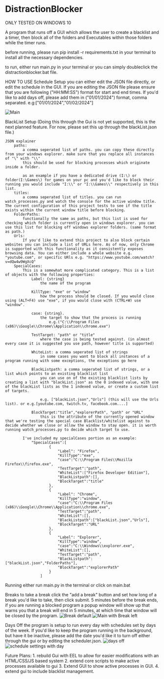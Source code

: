 # DistractionBlocker
ONLY TESTED ON WINDOWS 10

A program that runs off a GUI which allows the user to create a blacklist and a timer, then block all of the folders and Executables within those folders while the timer runs. 

before running, please run pip install -r requirements.txt in your terminal to install all the necessary dependencies.

to run, either run main.py in your terminal or you can simply doubleclick the distractionblocker.bat file. 

HOW TO USE
Schedule Setup
you can either edit the JSON file directly, or edit the schedule in the GUI. If you are editing the JSON file please ensure that you are following ("HH:MM:SS") format for start and end times. If you'd like to add days off, please add them in ("01/01/2024") format, comma separated. e.g:["01/01/2024","01/02/2024"]
    
![Main](https://github.com/Mdlugy/DistractionBlocker/assets/76677996/b1c4a6ea-e7bd-4613-a3e9-7fe36300179c)

BlackList Setup
(Doing this through the Gui is not yet supported, this is the next planned feature. For now, please set this up through the blackList.json file.)
    
    JSON explainer
        paths: 
            a comma seperated list of paths. you can copy these directly from your windows explorer. make sure that you replace all instances of "\" with "\\" 
            this should be used for blocking processes which originate inside a folder.
            
            as an example if you have a dedicated drive (I:\) or folder(I:\Games\) for games on your pc and you'd like to block their running you would include "I:\\" or "I:\\Games\\" respectively in this list. 
        titles: 
            a comma seperated list of titles. you can run watch_processes.py and watch the console for the active window title. The current configuration of this project tests to see if the title exists within the current window title before blocking.
        FolderPaths:
            functionally the same as paths, but this list is used for checking which folder is currently open in windows explorer. you can use this list for blocking off windows explorer folders. (same format as path.)
        Urls:
            If you'd like to extend this project to also block certain websites you can include a list of URLs here. As of now, only Chrome is supported with this functionality as it consistently exposes browsing data. You can either include a whole website e.g. "youtube.com", or specific URls e.g. "https://www.youtube.com/watch?v=dQw4w9WgXcQ" 
        SpecialCases:
            This is a somewhat more complicated category. This is a list of objects with the following properties:
                Label: {string}
                    the name of the program 
                    
                KillType: "exe" or "window"
                    how the process should be closed. If you would close using (ALT+F4) use "exe", if you would close with (CTRL+W) use "window".

                case: {string}.
                    the target to show that the process is running
                        e.g.("C:\\Program Files (x86)\\Google\\Chrome\\Application\\chrome.exe")
                    
                TestTarget: "path" or "title"
                    where the case is being tested against. (in almost every case it is suggested you use path, however title is supported)

                WhiteList: a comma seperated list of strings
                    in some cases you want to block all instances of a program running with some exceptions, the exceptions go here

                BlackListpath: a comma seperated list of strings, or a list which points to an existing blacklist list
                    you can use on of the existing blacklist lists by creating a list with "blackList.json" as the 0 indexed value, with one of the blackList lists as the 1 indexed value, or create a custom list of targets.
                        
                    e.g. ["blackList.json","Urls"] (this will use the Urls list). or e.g.[youtube.com, twitch.tv, facebook.com....]

                BlockTarget:"title","explorerPath", "path" or "URL"
                    this is the attribute of the currently opened window that we're testing the special case Blacklist/whitelist against to decide whether we close or allow the window to stay open. it is worth running watch_processes.py to decide which target to use. 

            I've included my specialCases portion as an example:
                "SpecialCases":[
                        {   
                            "Label": "Firefox",
                            "KillType":"exe",
                            "case":"C:\\Program Files\\Mozilla Firefox\\firefox.exe",
                            "TestTarget":"path",
                            "WhiteList":["Firefox Developer Edition"],
                            "BlackListpath":[],
                            "BlockTarget":"title"
                        },
                        {
                            "Label": "Chrome",
                            "KillType":"window",
                            "case":"C:\\Program Files (x86)\\Google\\Chrome\\Application\\chrome.exe",
                            "TestTarget":"path",
                            "WhiteList":[],
                            "BlackListpath":["blackList.json","Urls"],
                            "BlockTarget":"URL"
                        },
                        {   
                            "Label": "Explorer",
                            "KillType":"window",
                            "case":"C:\\Windows\\explorer.exe",
                            "WhiteList":[],
                            "TestTarget":"path",
                            "BlackListpath":["blackList.json","FolderPaths"],
                            "BlockTarget":"explorerPath"
                        }
                    ] 
Running
either run main.py in the terminal or click on main.bat

Breaks
to take a break click the "add a break" button and set how long of a break you'd like to take, then click submit. 5 minutes before the break ends, if you are running a blocked program a popup window will show up that warns you that a break will end in 5 minutes, at which time that window will be closed by the program. 
![Break default](https://github.com/Mdlugy/DistractionBlocker/assets/76677996/84f18d8e-03a9-4ac1-b9fd-ef28a6ca98e9)
![Main with Break left](https://github.com/Mdlugy/DistractionBlocker/assets/76677996/f9cf1dec-d7b0-4c22-8c82-29c3e082fa8c)


Days Off
the program is setup to run every day with schedules set by days of the week. If you'd like to keep the program running in the background, but have it be inactive, please add the date you'd like it to turn off either through the gui or by editing the scheduler.json. 
![days off](https://github.com/Mdlugy/DistractionBlocker/assets/76677996/69c60132-286f-46c8-859d-dc6ba9eb7173)
![schedule settings with day](https://github.com/Mdlugy/DistractionBlocker/assets/76677996/7630b5ab-12a5-4d64-b1ac-fbda551dd10a)


Future Plans: 
    1. rebuild Gui with EEL to allow for easier modifications with an HTML/CSS/JS based system
    2. extend core scripts to make active processes available to gui
    3. Extend GUI to show active processes in GUI. 
    4. extend gui to include blacklist management.
    
